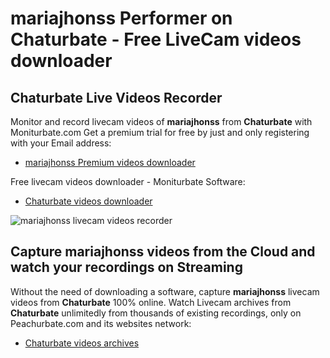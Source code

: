 # mariajhonss Performer on Chaturbate - Free LiveCam videos downloader

## Chaturbate Live Videos Recorder

Monitor and record livecam videos of **mariajhonss** from **Chaturbate** with Moniturbate.com
Get a premium trial for free by just and only registering with your Email address:
* [mariajhonss Premium videos downloader](https://moniturbate.com/request-demo-licence-key.html)

Free livecam videos downloader - Moniturbate Software:
* [Chaturbate videos downloader](https://moniturbate.com/moniturbate-download-software.html)

![mariajhonss livecam videos recorder](https://peachurnet.com/templates/moniturbate-software.png)


## Capture mariajhonss videos from the Cloud and watch your recordings on Streaming

Without the need of downloading a software, capture **mariajhonss** livecam videos from **Chaturbate** 100% online.
Watch Livecam archives from **Chaturbate** unlimitedly from thousands of existing recordings, only on Peachurbate.com and its websites network:
* [Chaturbate videos archives](https://peachurnet.com/)